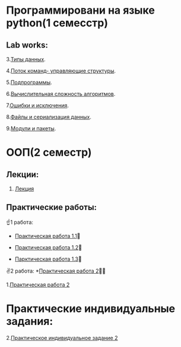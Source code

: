# Программировани на языке python(1 семесстр)

## Lab works:

3.[Типы данных](Labprog3.ipynb).

4.[Поток команд- управляющие структуры](Lab4prog.ipynb).

5.[Подпрограммы](popov_lablab5.ipynb).

6.[Вычислительная сложность алгоритмов](Копия_блокнота_%22popov_lablabb6_ipynb%22.ipynb).

7.[Ошибки и исключения](Lab7.ipynb).

8.[Файлы и сериализация данных]().

9.[Модули и пакеты]().

# ООП(2 семестр) 

## Лекции:

1. [Лекция](лекция.ipynb)

## Практические работы:

 :point_up:1 работа:

  * [Практическая работа 1.1](1_1_practi.ipynb):baby:

  * [Практическая работа 1.2](1_2ppv.ipynb):adult:

  * [Парктическая работа 1.3](1_3lab.ipynb):man:

 :v:2 работа:
*[Практическая работа 2]():man_technologist:


1.[Практическая работа 2](lab2ppv.ipynb)
# Практические индивидуальные задания:
2.[Практическое индивидуальное задание 2]()
